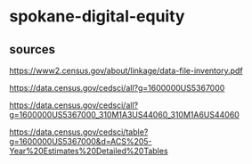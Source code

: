 # spokane-digital-equity

## sources

<https://www2.census.gov/about/linkage/data-file-inventory.pdf>

<https://data.census.gov/cedsci/all?g=1600000US5367000>

<https://data.census.gov/cedsci/all?g=1600000US5367000_310M1A3US44060_310M1A6US44060>

<https://data.census.gov/cedsci/table?g=1600000US5367000&d=ACS%205-Year%20Estimates%20Detailed%20Tables>

